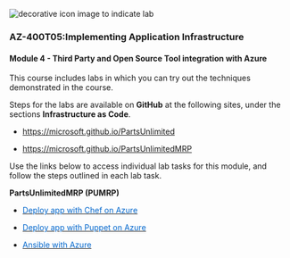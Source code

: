 
<p style="text-align:left;"><img src="../Linked_Image_Files/Download.png" alt="decorative icon image to indicate lab"></p>

### AZ-400T05:Implementing Application Infrastructure

#### Module 4 - Third Party and Open Source Tool integration with Azure

This course includes labs in which you can try out the techniques demonstrated in the course.

Steps for the labs are available on **GitHub** at the following sites, under the sections **Infrastructure as Code**.

- <p><a href="https://microsoft.github.io/PartsUnlimited" title="" target="_blank">https://microsoft.github.io/PartsUnlimited</a></p>
- <p><a href="https://microsoft.github.io/PartsUnlimitedMRP" title="" target="_blank">https://microsoft.github.io/PartsUnlimitedMRP</a></p>

Use the links below to access individual lab tasks for this module, and follow the steps outlined in each lab task.

**PartsUnlimitedMRP (PUMRP)**

- <a href="http://microsoft.github.io/PartsUnlimitedMRP/iac/200.2x-IaC-DeployappwithChefonAzure.html" target="_blank"><span style="color: #0066cc;" color="#0066cc">Deploy app with Chef on Azure </span></a>

- <a href="http://microsoft.github.io/PartsUnlimitedMRP/iac/200.2x-IaC-DeployappwithPuppetonAzure.html" target="_blank"><span style="color: #0066cc;" color="#0066cc">Deploy app with Puppet on Azure</span></a>

- <a href="http://microsoft.github.io/PartsUnlimitedMRP/iac/200.2x-IaC-AnsiblewithAzure.html" target="_blank"><span style="color: #0066cc;" color="#0066cc">Ansible with Azure</span></a>
